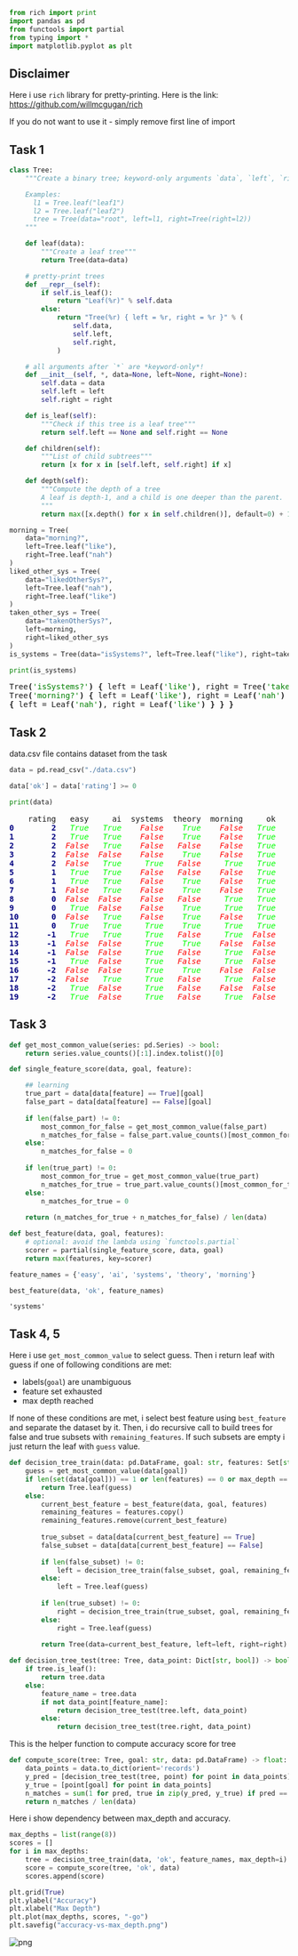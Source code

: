 ```python
from rich import print
import pandas as pd
from functools import partial
from typing import *
import matplotlib.pyplot as plt
```

## Disclaimer
Here i use `rich` library for pretty-printing. Here is the link: https://github.com/willmcgugan/rich

If you do not want to use it - simply remove first line of import

## Task 1


```python
class Tree:
    """Create a binary tree; keyword-only arguments `data`, `left`, `right`.

    Examples:
      l1 = Tree.leaf("leaf1")
      l2 = Tree.leaf("leaf2")
      tree = Tree(data="root", left=l1, right=Tree(right=l2))
    """

    def leaf(data):
        """Create a leaf tree"""
        return Tree(data=data)

    # pretty-print trees
    def __repr__(self):
        if self.is_leaf():
            return "Leaf(%r)" % self.data
        else:
            return "Tree(%r) { left = %r, right = %r }" % (
                self.data,
                self.left,
                self.right,
            )

    # all arguments after `*` are *keyword-only*!
    def __init__(self, *, data=None, left=None, right=None):
        self.data = data
        self.left = left
        self.right = right

    def is_leaf(self):
        """Check if this tree is a leaf tree"""
        return self.left == None and self.right == None

    def children(self):
        """List of child subtrees"""
        return [x for x in [self.left, self.right] if x]

    def depth(self):
        """Compute the depth of a tree
        A leaf is depth-1, and a child is one deeper than the parent.
        """
        return max([x.depth() for x in self.children()], default=0) + 1
```


```python
morning = Tree(
    data="morning?",
    left=Tree.leaf("like"),
    right=Tree.leaf("nah")
)
liked_other_sys = Tree(
    data="likedOtherSys?",
    left=Tree.leaf("nah"),
    right=Tree.leaf("like")
)
taken_other_sys = Tree(
    data="takenOtherSys?",
    left=morning,
    right=liked_other_sys
)
is_systems = Tree(data="isSystems?", left=Tree.leaf("like"), right=taken_other_sys)
```


```python
print(is_systems)
```


<pre style="white-space:pre;overflow-x:auto;line-height:normal;font-family:Menlo,'DejaVu Sans Mono',consolas,'Courier New',monospace">Tree<span style="font-weight: bold">(</span><span style="color: #008000">'isSystems?'</span><span style="font-weight: bold">)</span> <span style="font-weight: bold">{</span> left = Leaf<span style="font-weight: bold">(</span><span style="color: #008000">'like'</span><span style="font-weight: bold">)</span>, right = Tree<span style="font-weight: bold">(</span><span style="color: #008000">'takenOtherSys?'</span><span style="font-weight: bold">)</span> <span style="font-weight: bold">{</span> left = 
Tree<span style="font-weight: bold">(</span><span style="color: #008000">'morning?'</span><span style="font-weight: bold">)</span> <span style="font-weight: bold">{</span> left = Leaf<span style="font-weight: bold">(</span><span style="color: #008000">'like'</span><span style="font-weight: bold">)</span>, right = Leaf<span style="font-weight: bold">(</span><span style="color: #008000">'nah'</span><span style="font-weight: bold">)</span> <span style="font-weight: bold">}</span>, right = Tree<span style="font-weight: bold">(</span><span style="color: #008000">'likedOtherSys?'</span><span style="font-weight: bold">)</span>
<span style="font-weight: bold">{</span> left = Leaf<span style="font-weight: bold">(</span><span style="color: #008000">'nah'</span><span style="font-weight: bold">)</span>, right = Leaf<span style="font-weight: bold">(</span><span style="color: #008000">'like'</span><span style="font-weight: bold">)</span> <span style="font-weight: bold">}</span> <span style="font-weight: bold">}</span> <span style="font-weight: bold">}</span>
</pre>



## Task 2
data.csv file contains dataset from the task


```python
data = pd.read_csv("./data.csv")
```


```python
data['ok'] = data['rating'] >= 0
```


```python
print(data)
```


<pre style="white-space:pre;overflow-x:auto;line-height:normal;font-family:Menlo,'DejaVu Sans Mono',consolas,'Courier New',monospace">    rating   easy     ai  systems  theory  morning     ok
<span style="color: #000080; font-weight: bold">0</span>        <span style="color: #000080; font-weight: bold">2</span>   <span style="color: #00ff00; font-style: italic">True</span>   <span style="color: #00ff00; font-style: italic">True</span>    <span style="color: #ff0000; font-style: italic">False</span>    <span style="color: #00ff00; font-style: italic">True</span>    <span style="color: #ff0000; font-style: italic">False</span>   <span style="color: #00ff00; font-style: italic">True</span>
<span style="color: #000080; font-weight: bold">1</span>        <span style="color: #000080; font-weight: bold">2</span>   <span style="color: #00ff00; font-style: italic">True</span>   <span style="color: #00ff00; font-style: italic">True</span>    <span style="color: #ff0000; font-style: italic">False</span>    <span style="color: #00ff00; font-style: italic">True</span>    <span style="color: #ff0000; font-style: italic">False</span>   <span style="color: #00ff00; font-style: italic">True</span>
<span style="color: #000080; font-weight: bold">2</span>        <span style="color: #000080; font-weight: bold">2</span>  <span style="color: #ff0000; font-style: italic">False</span>   <span style="color: #00ff00; font-style: italic">True</span>    <span style="color: #ff0000; font-style: italic">False</span>   <span style="color: #ff0000; font-style: italic">False</span>    <span style="color: #ff0000; font-style: italic">False</span>   <span style="color: #00ff00; font-style: italic">True</span>
<span style="color: #000080; font-weight: bold">3</span>        <span style="color: #000080; font-weight: bold">2</span>  <span style="color: #ff0000; font-style: italic">False</span>  <span style="color: #ff0000; font-style: italic">False</span>    <span style="color: #ff0000; font-style: italic">False</span>    <span style="color: #00ff00; font-style: italic">True</span>    <span style="color: #ff0000; font-style: italic">False</span>   <span style="color: #00ff00; font-style: italic">True</span>
<span style="color: #000080; font-weight: bold">4</span>        <span style="color: #000080; font-weight: bold">2</span>  <span style="color: #ff0000; font-style: italic">False</span>   <span style="color: #00ff00; font-style: italic">True</span>     <span style="color: #00ff00; font-style: italic">True</span>   <span style="color: #ff0000; font-style: italic">False</span>     <span style="color: #00ff00; font-style: italic">True</span>   <span style="color: #00ff00; font-style: italic">True</span>
<span style="color: #000080; font-weight: bold">5</span>        <span style="color: #000080; font-weight: bold">1</span>   <span style="color: #00ff00; font-style: italic">True</span>   <span style="color: #00ff00; font-style: italic">True</span>    <span style="color: #ff0000; font-style: italic">False</span>   <span style="color: #ff0000; font-style: italic">False</span>    <span style="color: #ff0000; font-style: italic">False</span>   <span style="color: #00ff00; font-style: italic">True</span>
<span style="color: #000080; font-weight: bold">6</span>        <span style="color: #000080; font-weight: bold">1</span>   <span style="color: #00ff00; font-style: italic">True</span>   <span style="color: #00ff00; font-style: italic">True</span>    <span style="color: #ff0000; font-style: italic">False</span>    <span style="color: #00ff00; font-style: italic">True</span>    <span style="color: #ff0000; font-style: italic">False</span>   <span style="color: #00ff00; font-style: italic">True</span>
<span style="color: #000080; font-weight: bold">7</span>        <span style="color: #000080; font-weight: bold">1</span>  <span style="color: #ff0000; font-style: italic">False</span>   <span style="color: #00ff00; font-style: italic">True</span>    <span style="color: #ff0000; font-style: italic">False</span>    <span style="color: #00ff00; font-style: italic">True</span>    <span style="color: #ff0000; font-style: italic">False</span>   <span style="color: #00ff00; font-style: italic">True</span>
<span style="color: #000080; font-weight: bold">8</span>        <span style="color: #000080; font-weight: bold">0</span>  <span style="color: #ff0000; font-style: italic">False</span>  <span style="color: #ff0000; font-style: italic">False</span>    <span style="color: #ff0000; font-style: italic">False</span>   <span style="color: #ff0000; font-style: italic">False</span>     <span style="color: #00ff00; font-style: italic">True</span>   <span style="color: #00ff00; font-style: italic">True</span>
<span style="color: #000080; font-weight: bold">9</span>        <span style="color: #000080; font-weight: bold">0</span>   <span style="color: #00ff00; font-style: italic">True</span>  <span style="color: #ff0000; font-style: italic">False</span>    <span style="color: #ff0000; font-style: italic">False</span>    <span style="color: #00ff00; font-style: italic">True</span>     <span style="color: #00ff00; font-style: italic">True</span>   <span style="color: #00ff00; font-style: italic">True</span>
<span style="color: #000080; font-weight: bold">10</span>       <span style="color: #000080; font-weight: bold">0</span>  <span style="color: #ff0000; font-style: italic">False</span>   <span style="color: #00ff00; font-style: italic">True</span>    <span style="color: #ff0000; font-style: italic">False</span>    <span style="color: #00ff00; font-style: italic">True</span>    <span style="color: #ff0000; font-style: italic">False</span>   <span style="color: #00ff00; font-style: italic">True</span>
<span style="color: #000080; font-weight: bold">11</span>       <span style="color: #000080; font-weight: bold">0</span>   <span style="color: #00ff00; font-style: italic">True</span>   <span style="color: #00ff00; font-style: italic">True</span>     <span style="color: #00ff00; font-style: italic">True</span>    <span style="color: #00ff00; font-style: italic">True</span>     <span style="color: #00ff00; font-style: italic">True</span>   <span style="color: #00ff00; font-style: italic">True</span>
<span style="color: #000080; font-weight: bold">12</span>      <span style="color: #000080; font-weight: bold">-1</span>   <span style="color: #00ff00; font-style: italic">True</span>   <span style="color: #00ff00; font-style: italic">True</span>     <span style="color: #00ff00; font-style: italic">True</span>   <span style="color: #ff0000; font-style: italic">False</span>     <span style="color: #00ff00; font-style: italic">True</span>  <span style="color: #ff0000; font-style: italic">False</span>
<span style="color: #000080; font-weight: bold">13</span>      <span style="color: #000080; font-weight: bold">-1</span>  <span style="color: #ff0000; font-style: italic">False</span>  <span style="color: #ff0000; font-style: italic">False</span>     <span style="color: #00ff00; font-style: italic">True</span>    <span style="color: #00ff00; font-style: italic">True</span>    <span style="color: #ff0000; font-style: italic">False</span>  <span style="color: #ff0000; font-style: italic">False</span>
<span style="color: #000080; font-weight: bold">14</span>      <span style="color: #000080; font-weight: bold">-1</span>  <span style="color: #ff0000; font-style: italic">False</span>  <span style="color: #ff0000; font-style: italic">False</span>     <span style="color: #00ff00; font-style: italic">True</span>   <span style="color: #ff0000; font-style: italic">False</span>     <span style="color: #00ff00; font-style: italic">True</span>  <span style="color: #ff0000; font-style: italic">False</span>
<span style="color: #000080; font-weight: bold">15</span>      <span style="color: #000080; font-weight: bold">-1</span>   <span style="color: #00ff00; font-style: italic">True</span>  <span style="color: #ff0000; font-style: italic">False</span>     <span style="color: #00ff00; font-style: italic">True</span>   <span style="color: #ff0000; font-style: italic">False</span>     <span style="color: #00ff00; font-style: italic">True</span>  <span style="color: #ff0000; font-style: italic">False</span>
<span style="color: #000080; font-weight: bold">16</span>      <span style="color: #000080; font-weight: bold">-2</span>  <span style="color: #ff0000; font-style: italic">False</span>  <span style="color: #ff0000; font-style: italic">False</span>     <span style="color: #00ff00; font-style: italic">True</span>    <span style="color: #00ff00; font-style: italic">True</span>    <span style="color: #ff0000; font-style: italic">False</span>  <span style="color: #ff0000; font-style: italic">False</span>
<span style="color: #000080; font-weight: bold">17</span>      <span style="color: #000080; font-weight: bold">-2</span>  <span style="color: #ff0000; font-style: italic">False</span>   <span style="color: #00ff00; font-style: italic">True</span>     <span style="color: #00ff00; font-style: italic">True</span>   <span style="color: #ff0000; font-style: italic">False</span>     <span style="color: #00ff00; font-style: italic">True</span>  <span style="color: #ff0000; font-style: italic">False</span>
<span style="color: #000080; font-weight: bold">18</span>      <span style="color: #000080; font-weight: bold">-2</span>   <span style="color: #00ff00; font-style: italic">True</span>  <span style="color: #ff0000; font-style: italic">False</span>     <span style="color: #00ff00; font-style: italic">True</span>   <span style="color: #ff0000; font-style: italic">False</span>    <span style="color: #ff0000; font-style: italic">False</span>  <span style="color: #ff0000; font-style: italic">False</span>
<span style="color: #000080; font-weight: bold">19</span>      <span style="color: #000080; font-weight: bold">-2</span>   <span style="color: #00ff00; font-style: italic">True</span>  <span style="color: #ff0000; font-style: italic">False</span>     <span style="color: #00ff00; font-style: italic">True</span>   <span style="color: #ff0000; font-style: italic">False</span>     <span style="color: #00ff00; font-style: italic">True</span>  <span style="color: #ff0000; font-style: italic">False</span>
</pre>



## Task 3


```python
def get_most_common_value(series: pd.Series) -> bool:
    return series.value_counts()[:1].index.tolist()[0]

def single_feature_score(data, goal, feature):

    ## learning
    true_part = data[data[feature] == True][goal]
    false_part = data[data[feature] == False][goal]
    
    if len(false_part) != 0:
        most_common_for_false = get_most_common_value(false_part)
        n_matches_for_false = false_part.value_counts()[most_common_for_false]
    else:
        n_matches_for_false = 0
        
    if len(true_part) != 0:
        most_common_for_true = get_most_common_value(true_part)
        n_matches_for_true = true_part.value_counts()[most_common_for_true]
    else:
        n_matches_for_true = 0
    
    return (n_matches_for_true + n_matches_for_false) / len(data)
```


```python
def best_feature(data, goal, features):
    # optional: avoid the lambda using `functools.partial`
    scorer = partial(single_feature_score, data, goal)
    return max(features, key=scorer)
```


```python
feature_names = {'easy', 'ai', 'systems', 'theory', 'morning'}
```


```python
best_feature(data, 'ok', feature_names)
```




    'systems'



## Task 4, 5
Here i use `get_most_common_value` to select guess. Then i return leaf with guess if one of following conditions are met:
- labels(`goal`) are unambiguous 
- feature set exhausted
- max depth reached

If none of these conditions are met, i select best feature using `best_feature` and separate the dataset by it.
Then, i do recursive call to build trees for false and true subsets with `remaining_features`. If such subsets are empty i just return the leaf with `guess` value.


```python
def decision_tree_train(data: pd.DataFrame, goal: str, features: Set[str], max_depth: int = 999) -> Tree:
    guess = get_most_common_value(data[goal])
    if len(set(data[goal])) == 1 or len(features) == 0 or max_depth == 0:
        return Tree.leaf(guess)
    else:
        current_best_feature = best_feature(data, goal, features)
        remaining_features = features.copy()
        remaining_features.remove(current_best_feature)
        
        true_subset = data[data[current_best_feature] == True]
        false_subset = data[data[current_best_feature] == False]
        
        if len(false_subset) != 0:
            left = decision_tree_train(false_subset, goal, remaining_features, max_depth-1)
        else:
            left = Tree.leaf(guess)
            
        if len(true_subset) != 0:
            right = decision_tree_train(true_subset, goal, remaining_features, max_depth-1)
        else:
            right = Tree.leaf(guess)
        
        return Tree(data=current_best_feature, left=left, right=right)
```


```python
def decision_tree_test(tree: Tree, data_point: Dict[str, bool]) -> bool:
    if tree.is_leaf():
        return tree.data
    else:
        feature_name = tree.data
        if not data_point[feature_name]:
            return decision_tree_test(tree.left, data_point)
        else:
            return decision_tree_test(tree.right, data_point)
```

This is the helper function to compute accuracy score for tree


```python
def compute_score(tree: Tree, goal: str, data: pd.DataFrame) -> float:
    data_points = data.to_dict(orient='records')
    y_pred = [decision_tree_test(tree, point) for point in data_points]
    y_true = [point[goal] for point in data_points]
    n_matches = sum(1 for pred, true in zip(y_pred, y_true) if pred == true)
    return n_matches / len(data)
```

Here i show dependency between max_depth and accuracy.


```python
max_depths = list(range(8))
scores = []
for i in max_depths:
    tree = decision_tree_train(data, 'ok', feature_names, max_depth=i)
    score = compute_score(tree, 'ok', data)
    scores.append(score)
```


```python
plt.grid(True)
plt.ylabel("Accuracy")
plt.xlabel("Max Depth")
plt.plot(max_depths, scores, "-go")
plt.savefig("accuracy-vs-max_depth.png")
```


    
![png](output_22_0.png)
    

